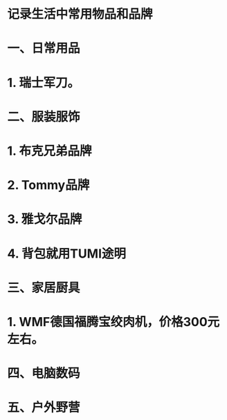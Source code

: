 # 记录生活中常用物品和品牌
# 一、日常用品
#     1. 瑞士军刀。 
# 二、服装服饰
#     1. 布克兄弟品牌
#     2. Tommy品牌
#     3. 雅戈尔品牌
#     4. 背包就用TUMI途明
# 三、家居厨具
#     1. WMF德国福腾宝绞肉机，价格300元左右。
# 四、电脑数码
# 五、户外野营
